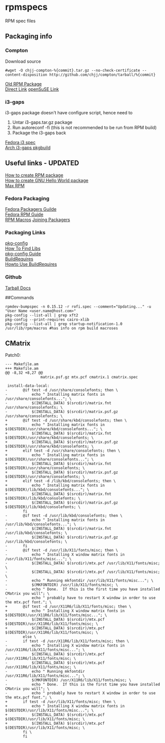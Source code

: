 # rpmspecs
RPM spec files

## Packaging info
### Compton    
Download source 
```
#wget -O chjj-compton-%{commit}.tar.gz --no-check-certificate --content-disposition http://github.com/chjj/compton/tarball/%{commit}
```
[Old RPM Package](http://pkgs.fedoraproject.org/cgit/?q=compton)  
[Direct Link](https://admin.fedoraproject.org/pkgdb/package/rpms/compton/)
[openSuSE Link](https://build.opensuse.org/package/binaries/X11:QtDesktop/compton?repository=Fedora_21)
### i3-gaps
i3-gaps package doesn't have configure script, hence need to

1. Untar i3-gaps.tar.gz package
2. Run autoreconf -fi (this is not recommended to be run from RPM build)
3. Package the i3-gaps back

[Fedora i3 spec](http://pkgs.fedoraproject.org/cgit/rpms/i3.git/tree/i3.spec)  
[Arch i3-gaps pkgbuild](https://aur.archlinux.org/cgit/aur.git/tree/PKGBUILD?h=i3-gaps)  

## Useful links - UPDATED
[How to create RPM package](https://fedoraproject.org/wiki/How_to_create_an_RPM_package)  
[How to create GNU Hello World package](https://fedoraproject.org/wiki/How_to_create_a_GNU_Hello_RPM_package)  
[Max RPM](http://ftp.rpm.org/max-rpm/)

### Fedora Packaging
[Fedora Packagers Guilde](https://docs.fedoraproject.org/en-US/Fedora_Draft_Documentation/0.1/html/Packagers_Guide/)  
[Fedora RPM Guide](https://docs.fedoraproject.org/en-US/Fedora_Draft_Documentation/0.1/html/RPM_Guide/)  
[RPM Macros](https://fedoraproject.org/wiki/Packaging:RPMMacros?rd=Packaging/RPMMacros)
[Joining Packagers](https://fedoraproject.org/wiki/Join_the_package_collection_maintainers)  

### Packaging Links
[pkg-config](http://www.freedesktop.org/wiki/Software/pkg-config/)   
[How To Find Libs](https://cmake.org/Wiki/CMake:How_To_Find_Libraries)   
[pkg-config Guide](http://people.freedesktop.org/~dbn/pkg-config-guide.html)   
[BuildRequires](https://fedoraproject.org/wiki/Packaging:Guidelines#BuildRequires_based_on_pkg-config)   
[Howto Use BuildRequires](https://fedoraproject.org/wiki/HOWTOUseRequires)

### Github
[Tarball Docs](https://developer.github.com/v3/repos/contents/)

##Commands
```
rpmdev-bumpspec -n 0.15.12 -r rofi.spec --comment="Updating..." -u "User Name <user.name@host.com>"
pkg-config --list-all | grep xft2
pkg-config --print-requires cairo-xlib
pkg-config --list-all | grep startup-notification-1.0
/usr/lib/rpm/macros #has info on rpm build macroses
```

## CMatrix
Patch0:
```
--- Makefile.am
+++ Makefile.am
@@ -8,32 +8,27 @@
                matrix.psf.gz mtx.pcf cmatrix.1 cmatrix.spec

 install-data-local:
-       @if test -d /usr/share/consolefonts; then \
-           echo " Installing matrix fonts in /usr/share/consolefonts..."; \
-           $(INSTALL_DATA) $(srcdir)/matrix.fnt /usr/share/consolefonts; \
-           $(INSTALL_DATA) $(srcdir)/matrix.psf.gz /usr/share/consolefonts; \
+       @if test -d /usr/share/kbd/consolefonts; then \
+           echo " Installing matrix fonts in $(DESTDIR)/usr/share/kbd/consolefonts..."; \
+           $(INSTALL_DATA) $(srcdir)/matrix.fnt $(DESTDIR)/usr/share/kbd/consolefonts; \
+           $(INSTALL_DATA) $(srcdir)/matrix.psf.gz $(DESTDIR)/usr/share/kbd/consolefonts; \
+       elif test -d /usr/share/consolefonts; then \
+           echo " Installing matrix fonts in $(DESTDIR)/usr/share/consolefonts..."; \
+           $(INSTALL_DATA) $(srcdir)/matrix.fnt $(DESTDIR)/usr/share/consolefonts; \
+           $(INSTALL_DATA) $(srcdir)/matrix.psf.gz $(DESTDIR)/usr/share/consolefonts; \
+       elif test -d /lib/kbd/consolefonts; then \
+           echo " Installing matrix fonts in $(DESTDIR)/lib/kbd/consolefonts..."; \
+           $(INSTALL_DATA) $(srcdir)/matrix.fnt $(DESTDIR)/lib/kbd/consolefonts; \
+           $(INSTALL_DATA) $(srcdir)/matrix.psf.gz $(DESTDIR)/lib/kbd/consolefonts; \
        fi
-       @if test -d /usr/lib/kbd/consolefonts; then \
-           echo " Installing matrix fonts in /usr/lib/kbd/consolefonts..."; \
-           $(INSTALL_DATA) $(srcdir)/matrix.fnt /usr/lib/kbd/consolefonts; \
-           $(INSTALL_DATA) $(srcdir)/matrix.psf.gz /usr/lib/kbd/consolefonts; \
-       fi
-       @if test -d /usr/lib/X11/fonts/misc; then \
-           echo " Installing X window matrix fonts in /usr/lib/X11/fonts/misc..."; \
-           $(INSTALL_DATA) $(srcdir)/mtx.pcf /usr/lib/X11/fonts/misc; \
-           $(INSTALL_DATA) $(srcdir)/mtx.pcf /usr/lib/X11/fonts/misc; \
-           echo " Running mkfontdir /usr/lib/X11/fonts/misc..."; \
-           $(MKFONTDIR) /usr/lib/X11/fonts/misc; \
-           echo " Done.  If this is the first time you have installed CMatrix you will"; \
-           echo " probably have to restart X window in order to use the mtx.pcf font."; \
+       @if test -d /usr/X11R6/lib/X11/fonts/misc; then \
+           echo " Installing X window matrix fonts in $(DESTDIR)/usr/X11R6/lib/X11/fonts/misc..."; \
+           $(INSTALL_DATA) $(srcdir)/mtx.pcf $(DESTDIR)/usr/X11R6/lib/X11/fonts/misc; \
+           $(INSTALL_DATA) $(srcdir)/mtx.pcf $(DESTDIR)/usr/X11R6/lib/X11/fonts/misc; \
        else \
-       if test -d /usr/X11R6/lib/X11/fonts/misc; then \
-           echo " Installing X window matrix fonts in /usr/X11R6/lib/X11/fonts/misc..."; \
-           $(INSTALL_DATA) $(srcdir)/mtx.pcf /usr/X11R6/lib/X11/fonts/misc; \
-           $(INSTALL_DATA) $(srcdir)/mtx.pcf /usr/X11R6/lib/X11/fonts/misc; \
-           echo " Running mkfontdir /usr/X11R6/lib/X11/fonts/misc..."; \
-           $(MKFONTDIR) /usr/X11R6/lib/X11/fonts/misc; \
-           echo " Done.  If this is the first time you have installed CMatrix you will"; \
-           echo " probably have to restart X window in order to use the mtx.pcf font."; \
+       if test -d /usr/lib/X11/fonts/misc; then \
+           echo " Installing X window matrix fonts in $(DESTDIR)/usr/lib/X11/fonts/misc..."; \
+           $(INSTALL_DATA) $(srcdir)/mtx.pcf $(DESTDIR)/usr/lib/X11/fonts/misc; \
+           $(INSTALL_DATA) $(srcdir)/mtx.pcf $(DESTDIR)/usr/lib/X11/fonts/misc; \
        fi \
        fi
```
